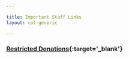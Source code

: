 ```yaml
---

title: Important Staff Links
layout: col-generic

---
```


### [Restricted Donations](https://dashboard.stripe.com/search?query=is%3Apayment%20metadata%3Arestricted%3DTrue){:target='_blank'}